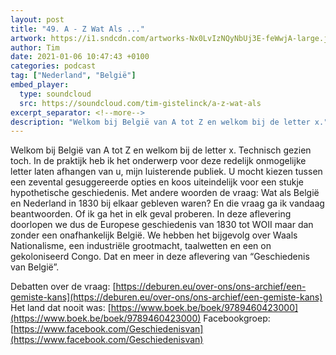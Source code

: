 ```yaml
---
layout: post
title: "49. A - Z Wat Als ..."
artwork: https://i1.sndcdn.com/artworks-Nx0LvIzNQyNbUj3E-feWwjA-large.jpg
author: Tim
date: 2021-01-06 10:47:43 +0100
categories: podcast
tag: ["Nederland", "België"]
embed_player:
  type: soundcloud
  src: https://soundcloud.com/tim-gistelinck/a-z-wat-als
excerpt_separator: <!--more-->
description: "Welkom bij België van A tot Z en welkom bij de letter x."
---
```

Welkom bij België van A tot Z en welkom bij de letter x. Technisch gezien toch. In de praktijk heb ik het onderwerp voor deze redelijk onmogelijke letter laten afhangen van u, mijn luisterende publiek. U mocht kiezen tussen een zevental gesuggereerde opties en koos uiteindelijk voor een stukje hypothetische geschiedenis. Met andere woorden de vraag: Wat als België en Nederland in 1830 bij elkaar gebleven waren? En die vraag ga ik vandaag beantwoorden. Of ik ga het in elk geval proberen. In deze aflevering doorlopen we dus de Europese geschiedenis van 1830 tot WOII maar dan zonder een onafhankelijk België. We hebben het bijgevolg over Waals Nationalisme, een industriële grootmacht, taalwetten en een on gekoloniseerd Congo. Dat en meer in deze aflevering van “Geschiedenis van België”.

Debatten over de vraag: [https://deburen.eu/over-ons/ons-archief/een-gemiste-kans](https://deburen.eu/over-ons/ons-archief/een-gemiste-kans)
Het land dat nooit was: [https://www.boek.be/boek/9789460423000](https://www.boek.be/boek/9789460423000)
Facebookgroep: [https://www.facebook.com/Geschiedenisvan](https://www.facebook.com/Geschiedenisvan)